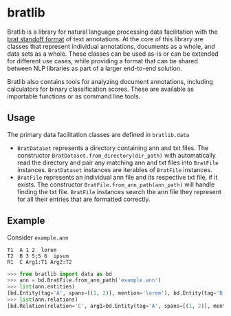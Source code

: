 # bratlib

Bratlib is a library for natural language processing data facilitation with the [brat standoff format](https://brat.nlplab.org/standoff.html) of text annotations.
At the core of this library are classes that represent individual annotations, documents as a whole, and data sets as a whole.
These classes can be used as-is or can be extended for different use cases, while providing a format that can be shared
between NLP libraries as part of a larger end-to-end solution.

Bratlib also contains tools for analyzing document annotations, including calculators for binary classification scores.
These are available as importable functions or as command line tools.

## Usage

The primary data facilitation classes are defined in `bratlib.data`

* `BratDataset` represents a directory containing ann and txt files. The constructor `BratDataset.from_directory(dir_path)` with automatically read the directory and pair any matching ann and txt files into `BratFile` instances. `BratDataset` instances are iterables of `BratFile` instances.
* `BratFile` represents an individual ann file and its respective txt file, if it exists. The constructor `BratFile.from_ann_path(ann_path)` will handle finding the txt file. `BratFile` instances search the ann file they represent for all their entries that are formatted correctly.

## Example
Consider `example.ann`
```
T1  A 1 2  lorem
T2  B 3 5;5 6  ipsum
R1  C Arg1:T1 Arg2:T2
```

```python
>>> from bratlib import data as bd
>>> ann = bd.BratFile.from_ann_path('example.ann')
>>> list(ann.entities)
[bd.Entity(tag='A', spans=[(1, 2)], mention='lorem'), bd.Entity(tag='B', spans=[(3, 5), (5, 6)], mention='ipsum')]
>>> list(ann.relations)
[bd.Relation(relation='C', arg1=bd.Entity(tag='A', spans=[(1, 2)], mention='lorem'), arg2=bd.Entity(tag='B', spans=[(3, 5), (5, 6)], mention='ipsum'))]
```
